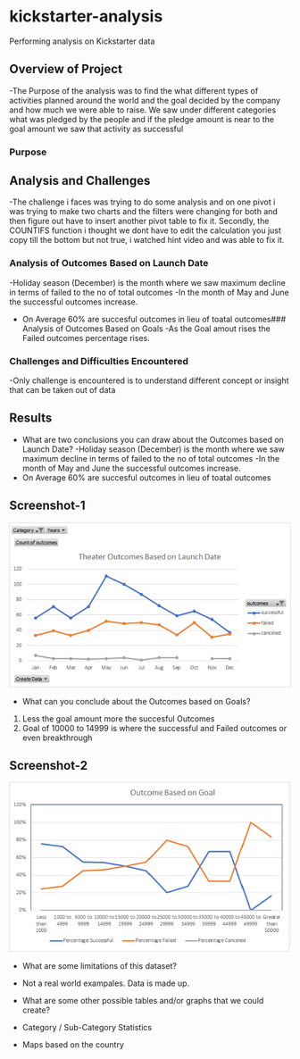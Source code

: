 # kickstarter-analysis
Performing analysis on Kickstarter data 
## Overview of Project
-The Purpose of the analysis was to find the what different types of activities planned around the world and the goal decided by the company and how much 
 we were able to raise. We saw under different categories what was pledged by the people and if the pledge amount is near to the goal amount we saw that activity as successful

### Purpose

## Analysis and Challenges

-The challenge i faces was trying to do some analysis and on one pivot i was trying to make two charts and the filters were changing for both and then figure out have to insert another pivot table to fix it.
Secondly, the COUNTIFS function i thought we dont have to edit the calculation you just copy till the bottom but not true, i watched hint video and was able to fix it.

### Analysis of Outcomes Based on Launch Date
-Holiday season (December) is the month where we saw maximum decline in terms of failed to the no of total outcomes
-In the month of May and June the successful outcomes increase.
- On Average 60% are succesful outcomes in lieu of toatal outcomes### Analysis of Outcomes Based on Goals
-As the Goal amout rises the Failed outcomes percentage rises.


### Challenges and Difficulties Encountered
-Only challenge is encountered is to understand different concept or insight that can be taken out of data

## Results

- What are two conclusions you can draw about the Outcomes based on Launch Date?
-Holiday season (December) is the month where we saw maximum decline in terms of failed to the no of total outcomes
-In the month of May and June the successful outcomes increase.
- On Average 60% are succesful outcomes in lieu of toatal outcomes

## Screenshot-1

![Theater_Outcomes_vs_Launch](https://github.com/shivam0921/kickstarter-analysis/blob/main/Theater_Outcomes_vs_Launch.png)


- What can you conclude about the Outcomes based on Goals?
1. Less the goal amount more the succesful Outcomes
2. Goal of 10000 to 14999 is where the successful and Failed outcomes or even breakthrough

## Screenshot-2

![Outcomes_vs_Goals](https://github.com/shivam0921/kickstarter-analysis/blob/main/Outcomes_vs_Goals.png)

- What are some limitations of this dataset?
- Not a real world exampales. Data is made up.

- What are some other possible tables and/or graphs that we could create?
- Category / Sub-Category Statistics
- Maps based on the country 
